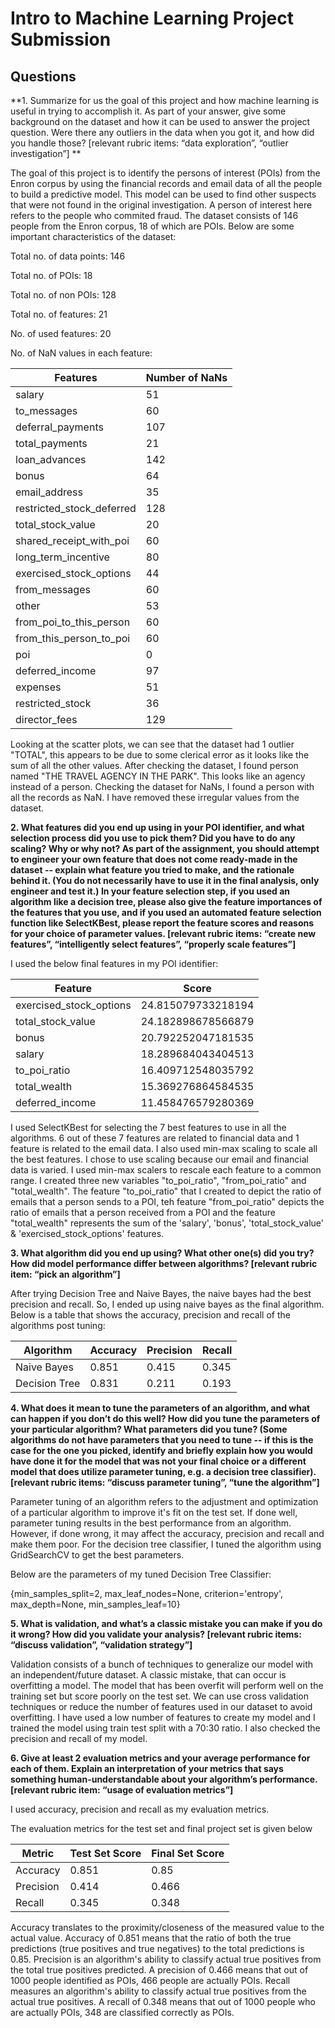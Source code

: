 # Intro to Machine Learning Project Submission

## Questions

**1. Summarize for us the goal of this project and how machine learning is useful in trying to accomplish it. As part of your answer, give some background on the dataset and how it can be used to answer the project question. Were there any outliers in the data when you got it, and how did you handle those?  [relevant rubric items: “data exploration”, “outlier investigation”] **

The goal of this project is to identify the persons of interest (POIs) from the Enron corpus by using the financial records and email data of all the people to build a predictive model. This model can be used to find other suspects that were not found in the original investigation. A person of interest here refers to the people who commited fraud. The dataset consists of 146 people from the Enron corpus, 18 of which are POIs. Below are some important characteristics of the dataset:

Total no. of data points: 146

Total no. of POIs: 18

Total no. of non POIs: 128

Total no. of features: 21

No. of used features: 20

No. of NaN values in each feature: 

**Features**|**Number of NaNs**|
--- | --- |
salary|51|
to_messages|60|
deferral_payments|107|
total_payments|21|
loan_advances|142|
bonus|64|
email_address|35|
restricted_stock_deferred|128|
total_stock_value|20|
shared_receipt_with_poi|60|
long_term_incentive|80|
exercised_stock_options|44|
from_messages|60|
other|53|
from_poi_to_this_person|60|
from_this_person_to_poi|60|
poi|0|
deferred_income|97|
expenses|51|
restricted_stock|36|
director_fees|129|

Looking at the scatter plots, we can see that the dataset had 1 outlier "TOTAL", this appears to be due to some clerical error as it looks like the sum of all the other values. After checking the dataset, I found person named "THE TRAVEL AGENCY IN THE PARK". This looks like an agency instead of a person. Checking the dataset for NaNs, I found a person with all the records as NaN. I have removed these irregular values from the dataset.

**2. What features did you end up using in your POI identifier, and what selection process did you use to pick them? Did you have to do any scaling? Why or why not? As part of the assignment, you should attempt to engineer your own feature that does not come ready-made in the dataset -- explain what feature you tried to make, and the rationale behind it. (You do not necessarily have to use it in the final analysis, only engineer and test it.) In your feature selection step, if you used an algorithm like a decision tree, please also give the feature importances of the features that you use, and if you used an automated feature selection function like SelectKBest, please report the feature scores and reasons for your choice of parameter values.  [relevant rubric items: “create new features”, “intelligently select features”, “properly scale features”]**

I used the below final features in my POI identifier:

**Feature**|**Score**
---|---
exercised_stock_options|24.815079733218194
total_stock_value|24.182898678566879
bonus|20.792252047181535
salary|18.289684043404513
to_poi_ratio|16.409712548035792
total_wealth|15.369276864584535
deferred_income|11.458476579280369

I used SelectKBest for selecting the 7 best features to use in all the algorithms. 6 out of these 7 features are related to financial data and 1 feature is related to the email data. I also used min-max scaling to scale all the best features. I chose to use scaling because our email and financial data is varied. I used min-max scalers to rescale each feature to a common range. I created three new variables "to_poi_ratio", "from_poi_ratio" and "total_wealth". The feature "to_poi_ratio" that I created to depict the ratio of emails that a person sends to a POI, teh feature "from_poi_ratio" depicts the ratio of emails that a person received from a POI and the feature "total_wealth" represents the sum of the 'salary', 'bonus', 'total_stock_value' & 'exercised_stock_options' features.

**3. What algorithm did you end up using? What other one(s) did you try? How did model performance differ between algorithms?  [relevant rubric item: “pick an algorithm”]**

After trying Decision Tree and Naive Bayes, the naive bayes had the best precision and recall. So, I ended up using naive bayes as the final algorithm. Below is a table that shows the accuracy, precision and recall of the algorithms post tuning:

Algorithm|Accuracy|Precision|Recall
---|---|---|---|
Naive Bayes|0.851|0.415|0.345
Decision Tree|0.831|0.211|0.193

**4. What does it mean to tune the parameters of an algorithm, and what can happen if you don’t do this well?  How did you tune the parameters of your particular algorithm? What parameters did you tune? (Some algorithms do not have parameters that you need to tune -- if this is the case for the one you picked, identify and briefly explain how you would have done it for the model that was not your final choice or a different model that does utilize parameter tuning, e.g. a decision tree classifier).  [relevant rubric items: “discuss parameter tuning”, “tune the algorithm”]**

Parameter tuning of an algorithm refers to the adjustment and optimization of a particular algorithm to improve it's fit on the test set. If done well, parameter tuning results in the best performance from an algorithm. However, if done wrong, it may affect the accuracy, precision and recall and make them poor. For the decision tree classifier, I tuned the algorithm using GridSearchCV to get the best parameters. 

Below are the parameters of my tuned Decision Tree Classifier:

{min_samples_split=2, max_leaf_nodes=None, criterion='entropy', max_depth=None, min_samples_leaf=10}

**5. What is validation, and what’s a classic mistake you can make if you do it wrong? How did you validate your analysis?  [relevant rubric items: “discuss validation”, “validation strategy”]**

Validation consists of a bunch of techniques to generalize our model with an independent/future dataset. A classic mistake, that can occur is overfitting a model. The model that has been overfit will perform well on the training set but score poorly on the test set. We can use cross validation techniques or reduce the number of features used in our dataset to avoid overfitting. I have used a low number of features to create my model and I trained the model using train test split with a 70:30 ratio. I also checked the precision and recall of my model.

**6. Give at least 2 evaluation metrics and your average performance for each of them.  Explain an interpretation of your metrics that says something human-understandable about your algorithm’s performance. [relevant rubric item: “usage of evaluation metrics”]**

I used accuracy, precision and recall as my evaluation metrics. 

The evaluation metrics for the test set and final project set is given below

Metric|Test Set Score|Final Set Score
---|---|---
Accuracy|0.851|0.85
Precision|0.414|0.466
Recall|0.345|0.348

Accuracy translates to the proximity/closeness of the measured value to the actual value. Accuracy of 0.851 means that the ratio of both the true predictions (true positives and true negatives) to the total predictions is 0.85. Precision is an algorithm's ability to classify actual true positives from the total true positives predicted. A precision of 0.466 means that out of 1000 people identified as POIs, 466 people are actually POIs. Recall measures an algorithm's ability to classify actual true positives from the actual true positives. A recall of 0.348 means that out of 1000 people who are actually POIs, 348 are classified correctly as POIs.
